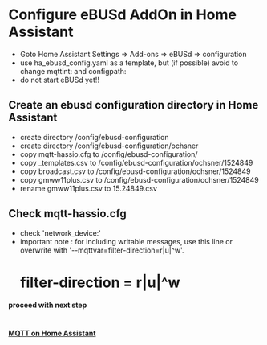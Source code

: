# Configure eBUSd AddOn in Home Assistant
- Goto Home Assistant Settings => Add-ons => eBUSd => configuration
-  use ha_ebusd_config.yaml as a template, but (if possible) avoid to change mqttint: and configpath:
-  do not start eBUSd yet!!
    
## Create an ebusd configuration directory in Home Assistant
- create directory /config/ebusd-configuration
- create directory /config/ebusd-configuration/ochsner
- copy mqtt-hassio.cfg to /config/ebusd-configuration/
- copy _templates.csv to /config/ebusd-configuration/ochsner/1524849
- copy broadcast.csv to /config/ebusd-configuration/ochsner/1524849
- copy gmww11plus.csv to /config/ebusd-configuration/ochsner/1524849
- rename gmww11plus.csv to 15.24849.csv
  
## Check mqtt-hassio.cfg 
- check 'network_device:'
- important note : for including writable messages, use this line or overwrite with '--mqttvar=filter-direction=r|u|^w'.
  # filter-direction = r|u|^w
  
**proceed with next step** 
#
**[MQTT on Home Assistant](mqtt.md)**
